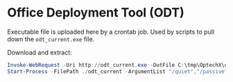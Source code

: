 Office Deployment Tool (ODT)
============================

Executable file is uploaded here by a crontab job. Used by scripts to pull down the `odt_current.exe` file.

Download and extract:

```powershell
Invoke-WebRequest -Uri http://odt_current.exe -OutFile C:\tmp\OptechX\office_365\odt_current.exe -UseBasicParsing -DisableKeepAlive
Start-Process -FilePath ./odt_current -ArgumentList "/quiet","/passive","/extract:`"C:\Program Files\OfficeDeploymentTool`"" -Wait
```

